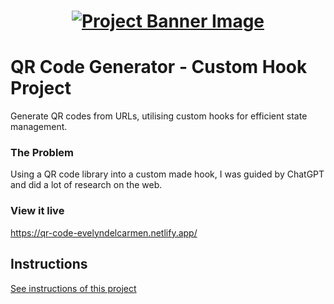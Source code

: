 <h1 align="center">
  <a href="">
    <img src="/src/assets/custom-hooks.svg" alt="Project Banner Image">
  </a>
</h1>

# QR Code Generator - Custom Hook Project

Generate QR codes from URLs, utilising custom hooks for efficient state management.

### The Problem

Using a QR code library into a custom made hook, I was guided by ChatGPT and did a lot of research on the web. 

### View it live
https://qr-code-evelyndelcarmen.netlify.app/

## Instructions

<a href="instructions.md">
   See instructions of this project
  </a>
